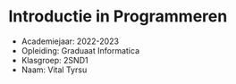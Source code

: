 # Introductie in Programmeren

- Academiejaar: 2022-2023
- Opleiding: Graduaat Informatica
- Klasgroep: 2SND1
- Naam: Vital Tyrsu

